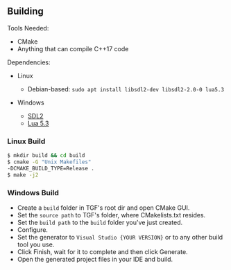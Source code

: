 ## Building
Tools Needed:
* CMake
* Anything that can compile C++17 code

Dependencies:
* Linux
	* Debian-based: `sudo apt install libsdl2-dev libsdl2-2.0-0 lua5.3`

* Windows
	* [SDL2](https://www.libsdl.org/download-2.0.php)
	* [Lua 5.3](http://luabinaries.sourceforge.net/download.html)

### Linux Build
```sh
$ mkdir build && cd build
$ cmake -G "Unix Makefiles"
-DCMAKE_BUILD_TYPE=Release .
$ make -j2
```

### Windows Build
- Create a `build` folder in TGF's root dir and open CMake GUI.
- Set the `source path` to TGF's folder, where CMakelists.txt resides.
- Set the `build path` to the `build` folder you've just created.
- Configure.
- Set the generator to `Visual Studio {YOUR VERSION}` or to any other build tool you use.
- Click Finish, wait for it to complete and then click Generate.
- Open the generated project files in your IDE and build.